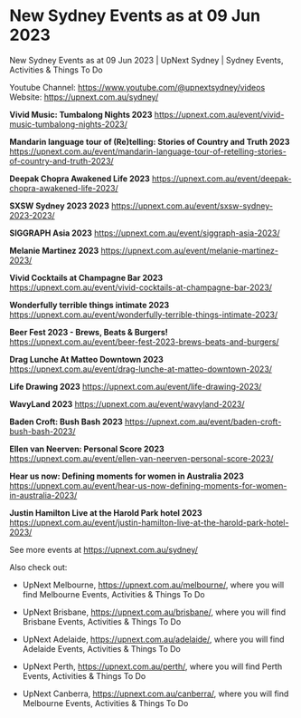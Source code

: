 # New Sydney Events as at 09 Jun 2023
New Sydney Events as at 09 Jun 2023 | UpNext Sydney | Sydney Events, Activities &amp; Things To Do

Youtube Channel: https://www.youtube.com/@upnextsydney/videos 
Website: https://upnext.com.au/sydney/


**Vivid Music: Tumbalong Nights 2023**
 https://upnext.com.au/event/vivid-music-tumbalong-nights-2023/

**Mandarin language tour of (Re)telling: Stories of Country and Truth 2023**
 https://upnext.com.au/event/mandarin-language-tour-of-retelling-stories-of-country-and-truth-2023/

**Deepak Chopra Awakened Life 2023**
 https://upnext.com.au/event/deepak-chopra-awakened-life-2023/

**SXSW Sydney 2023 2023**
 https://upnext.com.au/event/sxsw-sydney-2023-2023/

**SIGGRAPH Asia 2023**
 https://upnext.com.au/event/siggraph-asia-2023/

**Melanie Martinez 2023**
 https://upnext.com.au/event/melanie-martinez-2023/

**Vivid Cocktails at Champagne Bar 2023**
 https://upnext.com.au/event/vivid-cocktails-at-champagne-bar-2023/

**Wonderfully terrible things intimate 2023**
 https://upnext.com.au/event/wonderfully-terrible-things-intimate-2023/

**Beer Fest 2023 - Brews, Beats & Burgers!**
 https://upnext.com.au/event/beer-fest-2023-brews-beats-and-burgers/

**Drag Lunche At Matteo Downtown 2023**
 https://upnext.com.au/event/drag-lunche-at-matteo-downtown-2023/

**Life Drawing 2023**
 https://upnext.com.au/event/life-drawing-2023/

**WavyLand 2023**
 https://upnext.com.au/event/wavyland-2023/

**Baden Croft: Bush Bash 2023**
 https://upnext.com.au/event/baden-croft-bush-bash-2023/

**Ellen van Neerven: Personal Score 2023**
 https://upnext.com.au/event/ellen-van-neerven-personal-score-2023/

**Hear us now: Defining moments for women in Australia 2023**
 https://upnext.com.au/event/hear-us-now-defining-moments-for-women-in-australia-2023/

**Justin Hamilton Live at the Harold Park hotel 2023**
 https://upnext.com.au/event/justin-hamilton-live-at-the-harold-park-hotel-2023/



See more events at https://upnext.com.au/sydney/


Also check out:

* UpNext Melbourne, https://upnext.com.au/melbourne/, where you will find Melbourne Events, Activities & Things To Do

* UpNext Brisbane, https://upnext.com.au/brisbane/, where you will find Brisbane Events, Activities & Things To Do

* UpNext Adelaide, https://upnext.com.au/adelaide/, where you will find Adelaide Events, Activities & Things To Do

* UpNext Perth, https://upnext.com.au/perth/, where you will find Perth Events, Activities & Things To Do

* UpNext Canberra, https://upnext.com.au/canberra/, where you will find Melbourne Events, Activities & Things To Do